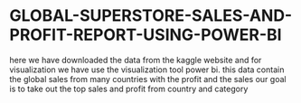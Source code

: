 # GLOBAL-SUPERSTORE-SALES-AND-PROFIT-REPORT-USING-POWER-BI

here we have downloaded the data from the kaggle website and for visualization we have use the visualization tool power bi.
this data contain the global sales from many countries with the profit and the sales 
our goal is to take out the top sales and profit from  country and category

